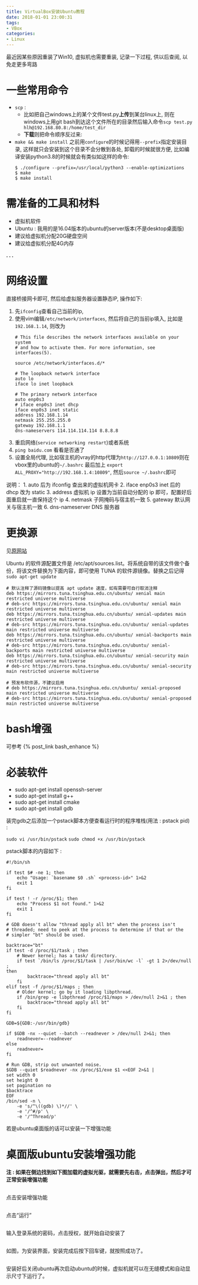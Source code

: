 ```yaml
---
title: VirtualBox安装Ubuntu教程
date: 2018-01-01 23:00:31
tags:
- VBox
categories:
- Linux
---
```



最近因某些原因重装了Win10, 虚拟机也需要重装, 记录一下过程, 供以后查阅, 以免走更多弯路


# 一些常用命令

- `scp` : 
    - 比如把自己windows上的某个文件test.py**上传**到某台linux上, 则在windows上用git bash到达这个文件所在的目录然后输入命令`scp test.py hlh@192.168.80.8:/home/test_dir`
    - **下载**则把命令顺序反过来: 
- `make && make install` 之前用`configure`的时候记得用`--prefix`指定安装目录, 这样就只会安装到这个目录不会分散到各处, 卸载的时候就很方便, 比如编译安装python3.8的时候就会有类似如这样的命令:
    ```
    $ ./configure --prefix=/usr/local/python3 --enable-optimizations
    $ make
    $ make install
    ```



# 需准备的工具和材料

- 虚拟机软件
- Ubuntu : 我用的是16.04版本的ubuntu的server版本(不是desktop桌面版) 
- 建议给虚拟机分配20G硬盘空间
- 建议给虚拟机分配4G内存


**. . .**<!-- more -->



# 网络设置

<!-- 
**在安装ubuntu-server之前需知** : 

你的那个虚拟机里的网络设置里只留两张网卡, 注意这两张网卡的顺序最好别颠倒, 免得麻烦

**网卡1**是 : “网络地址转换（NAT）”， 不是那个“NAT网络”噢， 这张网卡是用来访问宿主机和外网的
**网卡2**是 : “仅主机（Host-Olny）网络”， 这张网卡是用来让宿主机是访问你的这个虚拟机的， 这样当虚拟机装了openssh-server (`sudo apt-get install openssh-server`) 之后就能用ssh工具从宿主机连到你的这个虚拟机了


安装ubuntu的时候有一步是需要你选择主网卡, 此时得记住两张网卡的名字, 比如我的是 `enp0s3`对应网卡1 和 `enp0s8`对应网卡2, 那主网卡应该选“网络地址转换（NAT）”的那张, 即网卡1, 因为要上网.

**安装完毕之后** : 

使用ifconfig命令查看会发现只有一个网卡工作，因为第二块网卡还没有进行配置。 -->

<!-- 使用vim编辑`/etc/network/interfaces`，添加第二块网卡的网络配置，宿主机需要长期连接虚拟机，需要为Host-Only网络配置静态IP，IP需要和宿主机的Host-Only网段一致, 到windows的控制面板的网络适配器页面查看`VirtualBox Host-Only`这个网络适配器的网段, 比如我的是`192.168.80.1` , 
则 :  -->


直接桥接网卡即可, 然后给虚拟服务器设置静态IP, 操作如下:

1. 先`ifconfig`查看自己当前的ip, 
2. 使用vim编辑`/etc/network/interfaces`, 然后将自己的当前ip填入, 比如是`192.168.1.14`, 则改为
    ```
    # This file describes the network interfaces available on your system
    # and how to activate them. For more information, see interfaces(5).

    source /etc/network/interfaces.d/*

    # The loopback network interface
    auto lo
    iface lo inet loopback

    # The primary network interface
    auto enp0s3
    # iface enp0s3 inet dhcp
    iface enp0s3 inet static
    address 192.168.1.14
    netmask 255.255.255.0
    gateway 192.168.1.1
    dns-nameservers 114.114.114.114 8.8.8.8
    ```
3. 重启网络(`service networking restart`)或者系统
4. `ping baidu.com` 看看是否通了
5. 设置全局代理, 比如宿主机的vray的http代理为`http://127.0.0.1:10809`则在vbox里的ubuntu的`~/.bashrc` 最后加上 ` export ALL_PROXY="http://192.168.1.4:10809" `, 然后`source ~/.bashrc`即可


说明：
1. auto 后为 ifconfig 查出来的虚拟机网卡
2. iface enp0s3 inet 后的 dhcp 改为 static
3. address 虚拟机 ip 设置为当前自动分配的 ip 即可，配置好后面重启就一直保持这个 ip
4. netmask 子网掩码与宿主机一致
5. gateway 默认网关与宿主机一致
6. dns-nameserver DNS 服务器


# 更换源


见[原网站](https://mirror.tuna.tsinghua.edu.cn/help/ubuntu/)

Ubuntu 的软件源配置文件是 /etc/apt/sources.list。将系统自带的该文件做个备份，将该文件替换为下面内容，即可使用 TUNA 的软件源镜像。替换之后记得 ` sudo apt-get update `

    # 默认注释了源码镜像以提高 apt update 速度，如有需要可自行取消注释
    deb https://mirrors.tuna.tsinghua.edu.cn/ubuntu/ xenial main restricted universe multiverse
    # deb-src https://mirrors.tuna.tsinghua.edu.cn/ubuntu/ xenial main restricted universe multiverse
    deb https://mirrors.tuna.tsinghua.edu.cn/ubuntu/ xenial-updates main restricted universe multiverse
    # deb-src https://mirrors.tuna.tsinghua.edu.cn/ubuntu/ xenial-updates main restricted universe multiverse
    deb https://mirrors.tuna.tsinghua.edu.cn/ubuntu/ xenial-backports main restricted universe multiverse
    # deb-src https://mirrors.tuna.tsinghua.edu.cn/ubuntu/ xenial-backports main restricted universe multiverse
    deb https://mirrors.tuna.tsinghua.edu.cn/ubuntu/ xenial-security main restricted universe multiverse
    # deb-src https://mirrors.tuna.tsinghua.edu.cn/ubuntu/ xenial-security main restricted universe multiverse

    # 预发布软件源，不建议启用
    # deb https://mirrors.tuna.tsinghua.edu.cn/ubuntu/ xenial-proposed main restricted universe multiverse
    # deb-src https://mirrors.tuna.tsinghua.edu.cn/ubuntu/ xenial-proposed main restricted universe multiverse


# bash增强

可参考 {% post_link bash_enhance %}


# 必装软件

- sudo apt-get install openssh-server
- sudo apt-get install g++
- sudo apt-get install cmake
- sudo apt-get install gdb

装完gdb之后添加一个pstack脚本方便查看运行时的程序堆栈(用法 : pstack pid) : 

`sudo vi /usr/bin/pstack` 
`sudo chmod +x /usr/bin/pstack`

pstack脚本的内容如下 :

```
#!/bin/sh

if test $# -ne 1; then
    echo "Usage: `basename $0 .sh` <process-id>" 1>&2
    exit 1
fi

if test ! -r /proc/$1; then
    echo "Process $1 not found." 1>&2
    exit 1
fi

# GDB doesn't allow "thread apply all bt" when the process isn't
# threaded; need to peek at the process to determine if that or the
# simpler "bt" should be used.

backtrace="bt"
if test -d /proc/$1/task ; then
    # Newer kernel; has a task/ directory.
    if test `/bin/ls /proc/$1/task | /usr/bin/wc -l` -gt 1 2>/dev/null ;                                                                                                      then
        backtrace="thread apply all bt"
    fi
elif test -f /proc/$1/maps ; then
    # Older kernel; go by it loading libpthread.
    if /bin/grep -e libpthread /proc/$1/maps > /dev/null 2>&1 ; then
        backtrace="thread apply all bt"
    fi
fi

GDB=${GDB:-/usr/bin/gdb}

if $GDB -nx --quiet --batch --readnever > /dev/null 2>&1; then
    readnever=--readnever
else
    readnever=
fi

# Run GDB, strip out unwanted noise.
$GDB --quiet $readnever -nx /proc/$1/exe $1 <<EOF 2>&1 |
set width 0
set height 0
set pagination no
$backtrace
EOF
/bin/sed -n \
    -e 's/^\((gdb) \)*//' \
    -e '/^#/p' \
    -e '/^Thread/p'
```



若是ubuntu桌面版的话可以安装一下增强功能


<h1 id="桌面版ubuntu安装增强功能">桌面版ubuntu安装增强功能</h1>

<p><strong>注 : 如果在侧边找到如下图加载的虚拟光驱，就需要先右击，点击弹出，然后才可正常安装增强功能</strong></p>
<p><img src="/img/vbox_install_ubuntu_tutorial/20150116222056924.jpg" alt="" /><br /></p>
<p>点击安装增强功能</p>
<p><img src="/img/vbox_install_ubuntu_tutorial/20150116222128125.jpg" alt="" /><br /></p>
<p>点击“运行”</p>
<p><img src="/img/vbox_install_ubuntu_tutorial/20150116222246498.jpg" alt="" /><br /></p>
<p>输入登录系统的密码，点击授权，就开始自动安装了</p>
<p><img src="/img/vbox_install_ubuntu_tutorial/20150116222308759.jpg" alt="" /><br /></p>
<p>如图，为安装界面，安装完成后按下回车键，就按照成功了。</p>
<p><img src="/img/vbox_install_ubuntu_tutorial/20150116222336153.jpg" alt="" /><br /></p>
<p>安装好后关闭ubuntu再次启动ubuntu的时候，虚拟机就可以在无缝模式和自动显示尺寸下运行了。</p>

